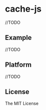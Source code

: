 cache-js
==========
//TODO

Example
-------
//TODO


Platform
--------
//TODO

License
-------

The MIT License